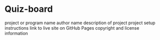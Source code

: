 # Quiz-board
project or program name
author name
description of project
project setup instructions
link to live site on GitHub Pages
copyright and license information
